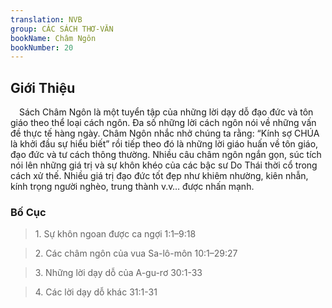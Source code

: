 ```yaml
---
translation: NVB
group: CÁC SÁCH THƠ-VĂN
bookName: Châm Ngôn 
bookNumber: 20
---
```


<div class="title"><h2>Giới Thiệu </h2></div> Sách Châm Ngôn là một tuyển tập của những lời dạy dỗ đạo đức và tôn giáo theo thể loại cách ngôn. Đa số những lời cách ngôn nói về những vấn đề thực tế hàng ngày. Châm Ngôn nhắc nhở chúng ta rằng: “Kính sợ CHÚA là khởi đầu sự hiểu biết” rồi tiếp theo đó là những lời giáo huấn về tôn giáo, đạo đức và tư cách thông thường. Nhiều câu châm ngôn ngắn gọn, súc tích nói lên những giá trị và sự khôn khéo của các bậc sư Do Thái thời cổ trong cách xử thế. Nhiều giá trị đạo đức tốt đẹp như khiêm nhường, kiên nhẫn, kính trọng người nghèo, trung thành v.v… được nhấn mạnh. <br/><div class="title"><h3>Bố Cục </h3></div><blockquote>1. Sự khôn ngoan được ca ngợi 1:1–9:18</blockquote><blockquote>2. Các châm ngôn của vua Sa-lô-môn 10:1–29:27</blockquote><blockquote>3. Những lời dạy dỗ của A-gu-rơ 30:1-33</blockquote><blockquote>4. Các lời dạy dỗ khác 31:1-31</blockquote>
